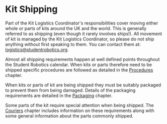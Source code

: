 # Kit Shipping

Part of the Kit Logistics Coordinator's responsibilities cover moving either whole or parts of kits around the UK and the world. This is generally referred to as shipping \(even though it rarely involves ships!\). All movement of kit is managed by the Kit Logistics Coordinator, so please do not ship anything without first speaking to them. You can contact them at: [logistics@studentrobotics.org](mailto:logistics@studentrobotics.org).

Almost all shipping requirements happen at well defined points throughout the Student Robotics calendar. When kits or parts therefore need to be shipped specific procedures are followed as detailed in the [Procedures](./transport/procedures.md) chapter.

When kits or parts of kit are being shipped they must be suitably packaged to prevent them from being damaged. Details of the packaging requirements are detailed in the [Packaging](./transport/packaging.md) chapter.

Some parts of the kit require special attention when being shipped. The [Couriers](./transport/couriers.md) chapter includes information on these requirements along with some general information about the parts commonly shipped.
